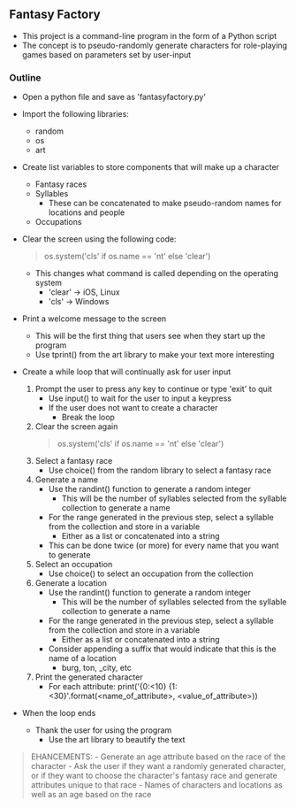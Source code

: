 ## Fantasy Factory
- This project is a command-line program in the form of a Python script
- The concept is to pseudo-randomly generate characters for role-playing games based on parameters set by user-input

### Outline
- Open a python file and save as 'fantasyfactory.py'
- Import the following libraries:
    - random
    - os
    - art
    
- Create list variables to store components that will make up a character
    - Fantasy races
    - Syllables 
        - These can be concatenated to make pseudo-random names for locations and people
    - Occupations
    
- Clear the screen using the following code:
    > os.system('cls' if os.name == 'nt' else 'clear')
    
    - This changes what command is called depending on the operating system 
        - 'clear' -> iOS, Linux
        - 'cls' -> Windows
            
- Print a welcome message to the screen
    - This will be the first thing that users see when they start up the program
    - Use tprint() from the art library to make your text more interesting
    
- Create a while loop that will continually ask for user input
    1. Prompt the user to press any key to continue or type 'exit' to quit
        - Use input() to wait for the user to input a keypress
        - If the user does not want to create a character
            - Break the loop
    2. Clear the screen again
        > os.system('cls' if os.name == 'nt' else 'clear')
    3. Select a fantasy race
        - Use choice() from the random library to select a fantasy race
    4. Generate a name
        - Use the randint() function to generate a random integer
            - This will be the number of syllables selected from the syllable collection to generate a name
        - For the range generated in the previous step, select a syllable from the collection and store in a variable
            - Either as a list or concatenated into a string
        - This can be done twice (or more) for every name that you want to generate
    5. Select an occupation
        - Use choice() to select an occupation from the collection
    6. Generate a location
        - Use the randint() function to generate a random integer
            - This will be the number of syllables selected from the syllable collection to generate a name
        - For the range generated in the previous step, select a syllable from the collection and store in a variable
            - Either as a list or concatenated into a string
        - Consider appending a suffix that would indicate that this is the name of a location
            - burg, ton, _city, etc
    7. Print the generated character
        - For each attribute:
            print('{0:<10} {1:<30}'.format(<name_of_attribute>, <value_of_attribute>))
            
- When the loop ends
    - Thank the user for using the program
       - Use the art library to beautify the text
                
                

>EHANCEMENTS: 
    - Generate an age attribute based on the race of the character
    - Ask the user if they want a randomly generated character, or if they want to choose the character's fantasy race and generate attributes unique to that race
        - Names of characters and locations as well as an age based on the race
